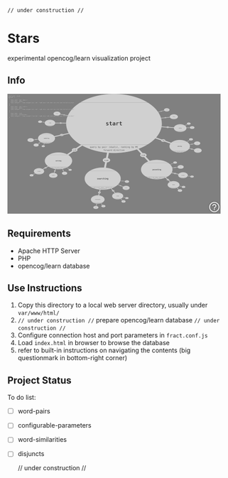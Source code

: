     // under construction //

# Stars

experimental opencog/learn visualization project

## Info

![](media/ssh-640.png)

## Requirements

- Apache HTTP Server
- PHP
- opencog/learn database

## Use Instructions

1. Copy this directory to a local web server directory, usually under `var/www/html/`
2. `// under construction //` prepare opencog/learn database `// under construction //`
3. Configure connection host and port parameters in `fract.conf.js`
4. Load `index.html` in browser to browse the database
5. refer to built-in instructions on navigating the contents (big questionmark in bottom-right corner)

## Project Status

To do list:
- [ ] word-pairs
- [ ] configurable-parameters
- [ ] word-similarities
- [ ] disjuncts


    // under construction //

